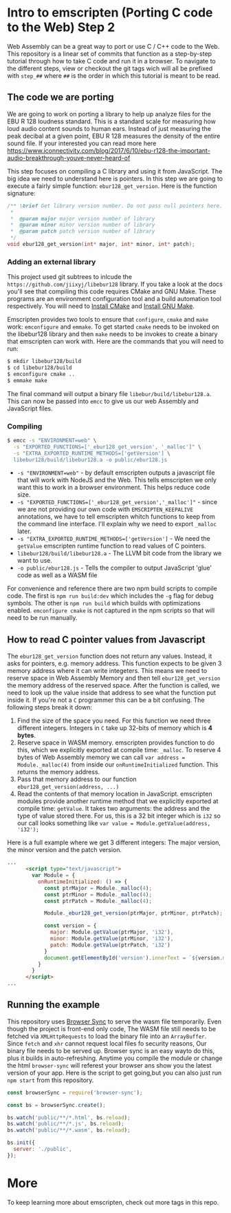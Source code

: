 # Intro to emscripten (Porting C code to the Web) Step 2

Web Assembly can be a great way to port or use C / C++ code to the Web.  This repository is a linear set of commits that function as a step-by-step tutorial through how to take C code and run it in a browser.  To navigate to the different steps, view or checkout the git tags wich will all be prefixed with `step_##` where `##` is the order in which this tutorial is meant to be read.

## The code we are porting

We are going to work on porting a library to help up analyze files for the EBU R 128 loudness standard.  This is a standard scale for measuring how loud audio content sounds to human ears. Instead of just measuring the peak decibal at a given point, EBU R 128 measures the density of the entire sound file.  If your interested you can read more here https://www.iconnectivity.com/blog/2017/6/10/ebu-r128-the-important-audio-breakthrough-youve-never-heard-of

This step focuses on compiling a C library and using it from JavaScript.  The big idea we need to understand here is pointers.  In this step we are going to execute a fairly simple function: `ebur128_get_version`.  Here is the function signature:

```c
/** \brief Get library version number. Do not pass null pointers here.
 *
 *  @param major major version number of library
 *  @param minor minor version number of library
 *  @param patch patch version number of library
 */
void ebur128_get_version(int* major, int* minor, int* patch);
```

### Adding an external library

This project used git subtrees to inlcude the `https://github.com/jiixyj/libebur128` library.  If you take a look at the docs you'll see that compiling this code requires CMake and GNU Make.  These programs are an environment configuration tool and a build automation tool respectively.  You will need to [Install CMake](https://cmake.org/install/) and [Install GNU Make](https://www.gnu.org/software/make/).

Emscripten provides two tools to ensure that `configure`, `cmake` and `make` work: `emconfigure` and `emmake`.  To get started `cmake` needs to be invoked on the libebur128 library and then `make` needs to be invokes to create a binary that emscripten can work with.  Here are the commands that you will need to run:

```bash
$ mkdir libebur128/build
$ cd libebur128/build
$ emconfigure cmake ..
$ emmake make
```

The final command will output a binary file `libebur/build/libebur128.a`.  This can now be passed into `emcc` to give us our web Assembly and JavaScript files.

### Compiling

```bash
$ emcc -s "ENVIRONMENT=web" \
  -s "EXPORTED_FUNCTIONS=['_ebur128_get_version', '_malloc']" \
  -s "EXTRA_EXPORTED_RUNTIME_METHODS=['getVersion'] \
  libebur128/build/libebur128.a -o public/ebur128.js
```

* `-s "ENVIRONMENT=web"` - by default emscripten outputs a javascript file that will work with NodeJS and the Web.  This tells emscripten we only want this to work in a browser environment.  This helps reduce code size.
* `-s "EXPORTED_FUNCTIONS=['_ebur128_get_version','_malloc']"` - since we are not providing our own code with `EMSCRIPTEN_KEEPALIVE` annotations, we have to tell emscripten whitch functions to keep from the command line interface.  I'll explain why we need to export `_malloc` later.
* `-s "EXTRA_EXPORTED_RUNTIME_METHODS=['getVersion']` - We need the `getValue` emscripten runtime function to read values of C pointers.
* `libebur128/build/libebur128.a` - The LLVM bit code from the library we want to use.
* `-o public/ebur128.js` - Tells the compiler to output JavaScript 'glue' code as well as a WASM file

For convenience and reference there are two npm build scripts to compile code. The first is `npm run build:dev` which includes the `-g` flag for debug symbols.  The other is `npm run build` which builds with optimizations enabled. `emconfigure cmake` is not captured in the npm scripts so that will need to be run manually.

## How to read C pointer values from Javascript

The `ebur128_get_version` function does not return any values.  Instead, it asks for pointers, e.g. memory address.  This function expects to be given 3 memory address where it can write integeters.  This means we need to reserve space in Web Assembly Memory and then tell `ebur128_get_version` the memory address of the reserved space.  After the function is called, we need to look up the value inside that address to see what the function put inside it.  If you're not a `C` programmer this can be a bit confusing.  The following steps break it down:

1. Find the size of the space you need.  For this function we need three different integers.  Integers in `C` take up 32-bits of memory which is **4 bytes**.
2. Reserve space in WASM memory.  emscripten provides function to do this, which we explicitly exported at compile time: `_malloc`.  To reserve 4 bytes of Web Assembly memory we can call `var address = Module._malloc(4)` from inside our `onRuntimeInitialized` function.  This returns the memory address.
3. Pass that memory address to our function `ebur128_get_version(address, ...)`
4. Read the contents of that memory location in JavaScript.  emscripten modules provide another runtime method that we explicitly exported at compile time: `getValue`.  It takes two arguments: the address and the type of value stored there.  For us, this is a 32 bit integer which is `i32` so our call looks something like  `var value = Module.getValue(address, 'i32');`

Here is a full example where we get 3 different integers: The major version, the minor version and the patch version.

```html
...
      <script type="text/javascript">
        var Module = {
          onRuntimeInitialized: () => {
            const ptrMajor = Module._malloc(4);
            const ptrMinor = Module._malloc(4);
            const ptrPatch = Module._malloc(4);

            Module._ebur128_get_version(ptrMajor, ptrMinor, ptrPatch);

            const version = {
              major: Module.getValue(ptrMajor, 'i32'),
              minor: Module.getValue(ptrMinor, 'i32'),
              patch: Module.getValue(ptrPatch, 'i32')
            }
            document.getElementById('version').innerText = `${version.major}.${version.minor}.${version.patch}`;
          }
        }
      </script>
...
```

## Running the example

This repository uses [Browser Sync](https://www.browsersync.io/) to serve the wasm file temporarily.  Even though the project is front-end only code, The WASM file still needs to be fetched via `XMLHttpRequests` to load the binary file into an `ArrayBuffer`.  Since `fetch` and `xhr` cannot request local files fo security reasons, Our binary file needs to be served up.  Browser sync is an easy wayto do this, plus it builds in auto-refreshing.  Anytime you compile the module or change the html `browser-sync` will referest your browser ans show you the latest version of your app. Here is the script to get going,but you can also just run `npm start` from this repository.

```javascript
const browserSync = require('browser-sync');

const bs = browserSync.create();

bs.watch('public/**/*.html', bs.reload);
bs.watch('public/**/*.js', bs.reload);
bs.watch('public/**/*.wasm', bs.reload);

bs.init({
  server: './public',
});
```

# More

To keep learning more about emscripten, check out more tags in this repo.
